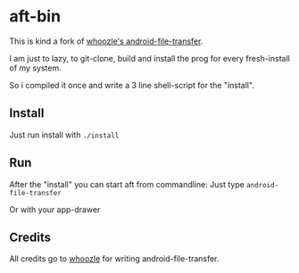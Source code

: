 # aft-bin
This is kind a fork of [whoozle's android-file-transfer](https://github.com/whoozle/android-file-transfer-linux).

I am just to lazy, to git-clone, build and install the prog for every fresh-install of my system.

So i compiled it once and write a 3 line shell-script for the "install".

## Install
Just run install with `./install`

## Run
After the "install" you can start aft from commandline:
Just type `android-file-transfer`

Or with your app-drawer


## Credits
All credits go to [whoozle](https://github.com/whoozle) for writing android-file-transfer.

